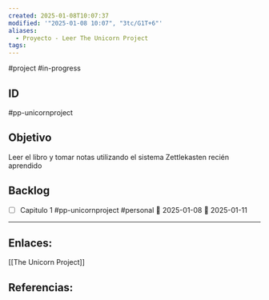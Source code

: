 ```yaml
---
created: 2025-01-08T10:07:37
modified: '"2025-01-08 10:07", "3tc/G1T+6"'
aliases:
  - Proyecto - Leer The Unicorn Project
tags: 
---
```

#project 
#in-progress 

## ID
#pp-unicornproject

## Objetivo
Leer el libro y tomar notas utilizando el sistema Zettlekasten recién aprendido

## Backlog
- [ ] Capitulo 1 #pp-unicornproject #personal 🛫 2025-01-08 📅 2025-01-11


--- 
## Enlaces: 
[[The Unicorn Project]]



## Referencias:


